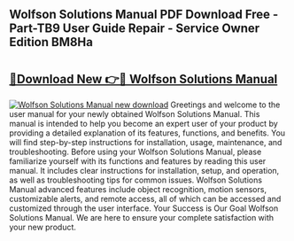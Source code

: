 ## Wolfson Solutions Manual PDF Download Free - Part-TB9 User Guide Repair - Service Owner Edition BM8Ha

# <h2><a href="http://bc56604.oget.top/?id=Wolfson+Solutions+Manual">🔗Download New 👉🔴 Wolfson Solutions Manual</a></h2>

[![Wolfson Solutions Manual new download](https://i.imgur.com/5g1atiW.png)](http://bc56604.oget.top/?id=Wolfson+Solutions+Manual)
Greetings and welcome to the user manual for your newly obtained Wolfson Solutions Manual. This manual is intended to help you become an expert user of your product by providing a detailed explanation of its features, functions, and benefits. You will find step-by-step instructions for installation, usage, maintenance, and troubleshooting. Before using your Wolfson Solutions Manual, please familiarize yourself with its functions and features by reading this user manual. It includes clear instructions for installation, setup, and operation, as well as troubleshooting tips for common issues. Wolfson Solutions Manual advanced features include object recognition, motion sensors, customizable alerts, and remote access, all of which can be accessed and customized through the user interface. Your Success is Our Goal Wolfson Solutions Manual. We are here to ensure your complete satisfaction with your new product.
